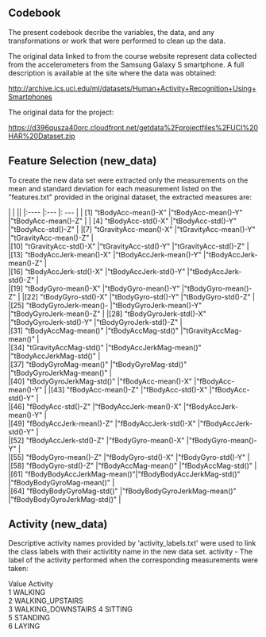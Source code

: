 ## Codebook 
The present codebook decribe the variables, the data, and any transformations or work that were performed to clean up the data.

The original data linked to from the course website represent data collected from the accelerometers from the Samsung Galaxy S smartphone. A full description is available at the site where the data was obtained:

http://archive.ics.uci.edu/ml/datasets/Human+Activity+Recognition+Using+Smartphones

The original data for the project:

https://d396qusza40orc.cloudfront.net/getdata%2Fprojectfiles%2FUCI%20HAR%20Dataset.zip 


## Feature Selection (new_data)
To create the new data set were extracted only the measurements on the mean and standard deviation for each measurement listed on the "features.txt" provided in the original dataset, the extracted measures are:

| | ||
|:----                                |:---                             |:  ---                          |
| [1] "tBodyAcc-mean()-X"         |"tBodyAcc-mean()-Y"           |"tBodyAcc-mean()-Z"          |
| [4] "tBodyAcc-std()-X"          |"tBodyAcc-std()-Y"            |"tBodyAcc-std()-Z"           |
|[7] "tGravityAcc-mean()-X"       |"tGravityAcc-mean()-Y"        |"tGravityAcc-mean()-Z"       |       
|[10] "tGravityAcc-std()-X"       |"tGravityAcc-std()-Y"         |"tGravityAcc-std()-Z"        |       
|[13] "tBodyAccJerk-mean()-X"     |"tBodyAccJerk-mean()-Y"       |"tBodyAccJerk-mean()-Z"      |      
|[16] "tBodyAccJerk-std()-X"      |"tBodyAccJerk-std()-Y"        |"tBodyAccJerk-std()-Z"       |       
|[19] "tBodyGyro-mean()-X"        |"tBodyGyro-mean()-Y"          |"tBodyGyro-mean()-Z"         |
|[22] "tBodyGyro-std()-X"         |"tBodyGyro-std()-Y"           |"tBodyGyro-std()-Z"          |      
|[25] "tBodyGyroJerk-mean()-      |"tBodyGyroJerk-mean()-Y"      |"tBodyGyroJerk-mean()-Z"     |
|[28] "tBodyGyroJerk-std()-X"     |"tBodyGyroJerk-std()-Y"       |"tBodyGyroJerk-std()-Z"      |   
|[31] "tBodyAccMag-mean()"        |"tBodyAccMag-std()"           |"tGravityAccMag-mean()"      |   
|[34] "tGravityAccMag-std()"      |"tBodyAccJerkMag-mean()"      |"tBodyAccJerkMag-std()"      |    
|[37] "tBodyGyroMag-mean()"       |"tBodyGyroMag-std()"          |"tBodyGyroJerkMag-mean()"    |  
|[40] "tBodyGyroJerkMag-std()"    |"fBodyAcc-mean()-X"           |"fBodyAcc-mean()-Y"          | 
|[43] "fBodyAcc-mean()-Z"         |"fBodyAcc-std()-X"            |"fBodyAcc-std()-Y"           |  
|[46] "fBodyAcc-std()-Z"          |"fBodyAccJerk-mean()-X"       |"fBodyAccJerk-mean()-Y"      |  
|[49] "fBodyAccJerk-mean()-Z"     |"fBodyAccJerk-std()-X"        |"fBodyAccJerk-std()-Y"       |  
|[52] "fBodyAccJerk-std()-Z"      |"fBodyGyro-mean()-X"          |"fBodyGyro-mean()-Y"         |  
|[55] "fBodyGyro-mean()-Z"        |"fBodyGyro-std()-X"           |"fBodyGyro-std()-Y"          |  
|[58] "fBodyGyro-std()-Z"         |"fBodyAccMag-mean()"          |"fBodyAccMag-std()"          |  
|[61] "fBodyBodyAccJerkMag-mean()"|"fBodyBodyAccJerkMag-std()"   |"fBodyBodyGyroMag-mean()"    |   
|[64] "fBodyBodyGyroMag-std()"    |"fBodyBodyGyroJerkMag-mean()" |"fBodyBodyGyroJerkMag-std()" |

## Activity (new_data)
Descriptive activity names provided by 'activity_labels.txt' were used to link the class labels with their activitity name in the new data set.
activity - The label of the activity performed when the corresponding measurements were taken:   

  Value      Activity          
    1        WALKING           
    2        WALKING_UPSTAIRS  
    3        WALKING_DOWNSTAIRS
    4        SITTING           
    5        STANDING          
    6        LAYING            
